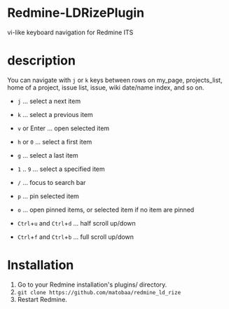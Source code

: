 Redmine-LDRizePlugin
====================

vi-like keyboard navigation for Redmine ITS

# description

You can navigate with `j` or `k` keys between rows
on my_page, projects_list, home of a project, issue list, issue, wiki date/name index, and so on.

* `j` ... select a next item
* `k` ... select a previous item
* `v` or Enter ... open selected item

* `h` or `0` ... select a first item
* `g` ... select a last item
* `1` .. `9` ... select a specified item

* `/` ... focus to search bar

* `p` ... pin selected item
* `o` ... open pinned items, or selected item if no item are pinned

* `Ctrl`+`u` and `Ctrl`+`d` ... half scroll up/down
* `Ctrl`+`f` and `Ctrl`+`b` ... full scroll up/down

# Installation

1. Go to your Redmine installation's plugins/ directory.
2. `git clone https://github.com/matobaa/redmine_ld_rize`
3. Restart Redmine.

